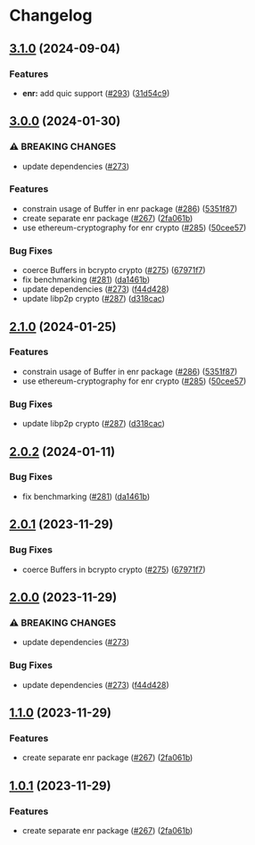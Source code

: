 # Changelog

## [3.1.0](https://github.com/ChainSafe/discv5/compare/enr-v3.0.0...enr-v3.1.0) (2024-09-04)


### Features

* **enr:** add quic support ([#293](https://github.com/ChainSafe/discv5/issues/293)) ([31d54c9](https://github.com/ChainSafe/discv5/commit/31d54c92466b4623c871b7eb3e1b41ea7af5e34d))

## [3.0.0](https://github.com/ChainSafe/discv5/compare/enr-v2.1.0...enr-v3.0.0) (2024-01-30)


### ⚠ BREAKING CHANGES

* update dependencies ([#273](https://github.com/ChainSafe/discv5/issues/273))

### Features

* constrain usage of Buffer in enr package ([#286](https://github.com/ChainSafe/discv5/issues/286)) ([5351f87](https://github.com/ChainSafe/discv5/commit/5351f87ed7cd6cb28524359080fe516be544d1c1))
* create separate enr package ([#267](https://github.com/ChainSafe/discv5/issues/267)) ([2fa061b](https://github.com/ChainSafe/discv5/commit/2fa061bded9bdc5a2383b02db42cb08f8330ac00))
* use ethereum-cryptography for enr crypto ([#285](https://github.com/ChainSafe/discv5/issues/285)) ([50cee57](https://github.com/ChainSafe/discv5/commit/50cee57f90a88307463b90c68f4800b6d7cb793f))


### Bug Fixes

* coerce Buffers in bcrypto crypto ([#275](https://github.com/ChainSafe/discv5/issues/275)) ([67971f7](https://github.com/ChainSafe/discv5/commit/67971f727270e7e616e140ea726c67ce889c218f))
* fix benchmarking ([#281](https://github.com/ChainSafe/discv5/issues/281)) ([da1461b](https://github.com/ChainSafe/discv5/commit/da1461b4ea586a3bdf084b950c949fc844b67468))
* update dependencies ([#273](https://github.com/ChainSafe/discv5/issues/273)) ([f44d428](https://github.com/ChainSafe/discv5/commit/f44d428bdb39cf469d4d22ffef09a0958381a4c3))
* update libp2p crypto ([#287](https://github.com/ChainSafe/discv5/issues/287)) ([d318cac](https://github.com/ChainSafe/discv5/commit/d318cac154c96348fe2e02bbecc668be390114b1))

## [2.1.0](https://github.com/ChainSafe/discv5/compare/enr-v2.0.2...enr-v2.1.0) (2024-01-25)


### Features

* constrain usage of Buffer in enr package ([#286](https://github.com/ChainSafe/discv5/issues/286)) ([5351f87](https://github.com/ChainSafe/discv5/commit/5351f87ed7cd6cb28524359080fe516be544d1c1))
* use ethereum-cryptography for enr crypto ([#285](https://github.com/ChainSafe/discv5/issues/285)) ([50cee57](https://github.com/ChainSafe/discv5/commit/50cee57f90a88307463b90c68f4800b6d7cb793f))


### Bug Fixes

* update libp2p crypto ([#287](https://github.com/ChainSafe/discv5/issues/287)) ([d318cac](https://github.com/ChainSafe/discv5/commit/d318cac154c96348fe2e02bbecc668be390114b1))

## [2.0.2](https://github.com/ChainSafe/discv5/compare/enr-v2.0.1...enr-v2.0.2) (2024-01-11)


### Bug Fixes

* fix benchmarking ([#281](https://github.com/ChainSafe/discv5/issues/281)) ([da1461b](https://github.com/ChainSafe/discv5/commit/da1461b4ea586a3bdf084b950c949fc844b67468))

## [2.0.1](https://github.com/ChainSafe/discv5/compare/enr-v2.0.0...enr-v2.0.1) (2023-11-29)


### Bug Fixes

* coerce Buffers in bcrypto crypto ([#275](https://github.com/ChainSafe/discv5/issues/275)) ([67971f7](https://github.com/ChainSafe/discv5/commit/67971f727270e7e616e140ea726c67ce889c218f))

## [2.0.0](https://github.com/ChainSafe/discv5/compare/enr-v1.1.0...enr-v2.0.0) (2023-11-29)


### ⚠ BREAKING CHANGES

* update dependencies ([#273](https://github.com/ChainSafe/discv5/issues/273))

### Bug Fixes

* update dependencies ([#273](https://github.com/ChainSafe/discv5/issues/273)) ([f44d428](https://github.com/ChainSafe/discv5/commit/f44d428bdb39cf469d4d22ffef09a0958381a4c3))

## [1.1.0](https://github.com/ChainSafe/discv5/compare/enr-v1.0.1...enr-v1.1.0) (2023-11-29)


### Features

* create separate enr package ([#267](https://github.com/ChainSafe/discv5/issues/267)) ([2fa061b](https://github.com/ChainSafe/discv5/commit/2fa061bded9bdc5a2383b02db42cb08f8330ac00))

## [1.0.1](https://github.com/ChainSafe/discv5/compare/enr-v0.1.0...enr-v1.0.1) (2023-11-29)


### Features

* create separate enr package ([#267](https://github.com/ChainSafe/discv5/issues/267)) ([2fa061b](https://github.com/ChainSafe/discv5/commit/2fa061bded9bdc5a2383b02db42cb08f8330ac00))

